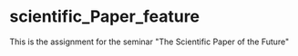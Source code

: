# scientific_Paper_feature
This is the assignment for the seminar "The Scientific Paper of the Future"
